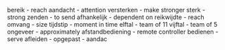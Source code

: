 bereik - reach 
aandacht - attention 
versterken - make stronger 
sterk - strong
zenden - to send
afhankelijk - dependent on
reikwijdte - reach
omvang - size
tijdstip - moment in time
elftal - team of 11
vijftal - team of 5
ongeveer - approximately
afstandbediening - remote controller
bedienen - serve
afleiden - 
opgepast - 
aandac